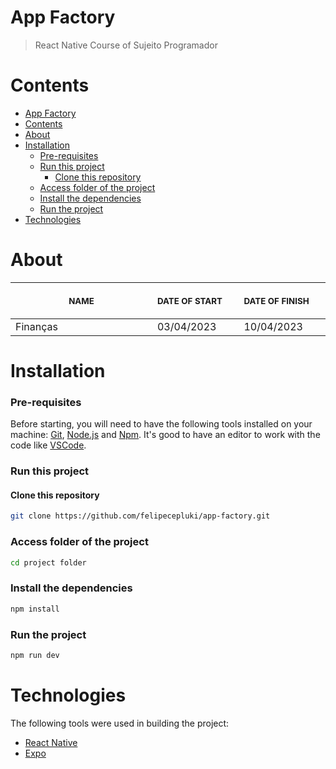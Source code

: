 # App Factory

> React Native Course of Sujeito Programador
> &nbsp;

# Contents

- [App Factory](#app-factory)
- [Contents](#contents)
- [About](#about)
- [Installation](#installation)
    - [Pre-requisites](#pre-requisites)
    - [Run this project](#run-this-project)
      - [Clone this repository](#clone-this-repository)
    - [Access folder of the project](#access-folder-of-the-project)
    - [Install the dependencies](#install-the-dependencies)
    - [Run the project](#run-the-project)
- [Technologies](#technologies)

# About

<table>
  <thead>
    <tr>
        <th align="center">
          <img width="300" height="1"> 
          <p> 
            <small>
              NAME
            </small>
          </p>
        </th>
        <th align="left">
          <img width="140" height="1">
          <p align="left"> 
            <small>
              DATE OF START
            </small>
          </p>
        </th>
        <th align="left">
          <img width="140" height="1">
          <p align="left"> 
            <small>
              DATE OF FINISH
            </small>
            </p>
        </th>
      </tr>
  </thead>
  <tbody>
    <tr>
      <td>Finanças</td>
      <td>03/04/2023</td>
      <td>10/04/2023</td>
    </tr>
  </tbody>
</table>

# Installation

### Pre-requisites

Before starting, you will need to have the following tools installed on your machine: [Git](https://git-scm.com), [Node.js](https://nodejs.org/en/) and [Npm](https://www.npmjs.com/). It's good to have an editor to work with the code like [VSCode](https://code.visualstudio.com/).

### Run this project

#### Clone this repository

```bash
git clone https://github.com/felipecepluki/app-factory.git
```

### Access folder of the project

```bash
cd project folder
```

### Install the dependencies

```bash
npm install
```

### Run the project

```bash
npm run dev
```

# Technologies

The following tools were used in building the project: <br />

- [React Native](https://reactnative.dev/)
- [Expo](https://expo.dev/)
